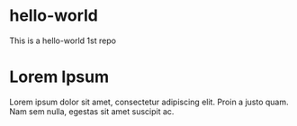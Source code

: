 # hello-world
This is a hello-world 1st repo
# Lorem Ipsum
Lorem ipsum dolor sit amet, consectetur adipiscing elit. Proin a justo quam. Nam sem nulla, egestas sit amet suscipit ac. 
